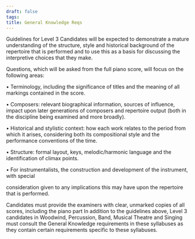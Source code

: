 ```yaml
---
draft: false
tags:
title: General Knowledge Reqs
---
```


Guidelines for Level 3 Candidates will be expected to demonstrate a mature understanding of the structure, style and historical background of the repertoire that is performed and to use this as a basis for discussing the interpretive choices that they make.

Questions, which will be asked from the full piano score, will focus on the following areas:

• Terminology, including the significance of titles and the meaning of all markings contained in the score.

• Composers: relevant biographical information, sources of influence, impact upon later generations of composers and repertoire output (both in the discipline being examined and more broadly).

• Historical and stylistic context: how each work relates to the period from which it arises, considering both its compositional style and the performance conventions of the time.

• Structure: formal layout, keys, melodic/harmonic language and the identification of climax points.

• For instrumentalists, the construction and development of the instrument, with special

consideration given to any implications this may have upon the repertoire that is performed.

Candidates must provide the examiners with clear, unmarked copies of all scores, including the piano part In addition to the guidelines above, Level 3 candidates in Woodwind, Percussion, Band, Musical Theatre and Singing must consult the General Knowledge requirements in these syllabuses as they contain certain requirements specific to these syllabuses.
